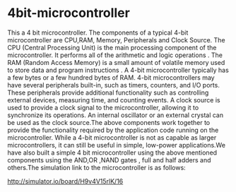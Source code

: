 # 4bit-microcontroller
This a 4 bit microcontroller. The components of a typical 4-bit microcontroller are CPU,RAM, Memory, Peripherals and Clock Source. The CPU (Central Processing Unit) is the main processing component of the microcontroller. It performs all of the arithmetic and logic operations . The RAM (Random Access Memory) is a small amount of volatile memory used to store data and program instructions . A 4-bit microcontroller typically has a few bytes or a few hundred bytes of RAM. 4-bit microcontrollers may have several peripherals built-in, such as timers, counters, and I/O ports. These peripherals provide additional functionality such as controlling external devices, measuring time, and counting events. A clock source is used to provide a clock signal to the microcontroller, allowing it to synchronize its operations. An internal oscillator or an external crystal can be used as the clock source.The above components work together to provide the functionality required by the application code running on the microcontroller. While a 4-bit microcontroller is not as capable as larger microcontrollers, it can still be useful in simple, low-power applications.We have also built a simple 4 bit microcontroller using the above mentioned components using the AND,OR ,NAND gates , full and half adders and others.The simulation link to the microcontroller is as follows:

http://simulator.io/board/H9v4V15rlK/16
